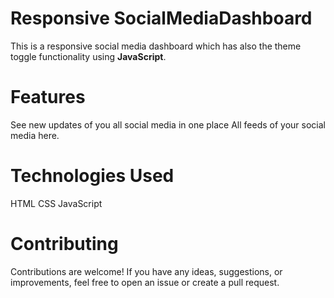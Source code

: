 # Responsive SocialMediaDashboard

This is a responsive social media dashboard which has also the theme toggle functionality using **JavaScript**.

# Features
See new updates of you all social media in one place
All feeds of your social media here.

# Technologies Used
HTML
CSS
JavaScript

# Contributing
Contributions are welcome! If you have any ideas, suggestions, or improvements, feel free to open an issue or create a pull request.
